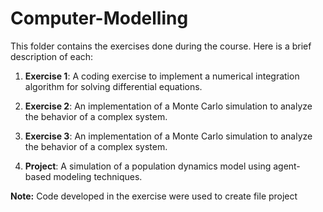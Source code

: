 # Computer-Modelling

This folder contains the exercises done during the course. Here is a brief description of each:

1. **Exercise 1**: A coding exercise to implement a numerical integration algorithm for solving differential equations.

2. **Exercise 2**: An implementation of a Monte Carlo simulation to analyze the behavior of a complex system.

3. **Exercise 3**: An implementation of a Monte Carlo simulation to analyze the behavior of a complex system.

4. **Project**: A simulation of a population dynamics model using agent-based modeling techniques.

**Note:** Code developed in the exercise were used to create file project